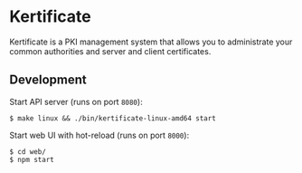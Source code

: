 # Kertificate

Kertificate is a PKI management system that allows you to administrate your common authorities and server and client certificates.


## Development

Start API server (runs on port `8080`):

```shell
$ make linux && ./bin/kertificate-linux-amd64 start
```

Start web UI with hot-reload (runs on port `8000`):

```shell
$ cd web/
$ npm start
```
